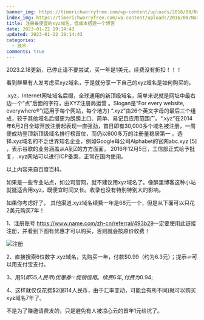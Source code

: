 ```yaml
---
banner_img: https://timerichworryfree.com/wp-content/uploads/2016/08/Name.com_.jpg
index_img: https://timerichworryfree.com/wp-content/uploads/2016/08/Name.com_.jpg
title: 注册最便宜的xyz域名，低成本搭建一个博客
date: 2023-01-22 19:14:43
updated: 2023-01-22 19:14:43
categories:
  - 技术
comments: true
---
```

2023.2.18更新，已停止请不要尝试，买一年是1美元，续费没有折扣！！！

看到群里有人发考虑买xyz域名，于是就分享一下自己的xyz域名是如何购买的。

.xyz，Internet网址域名后缀，全球通用的新顶级域名，简单来说就是网址中最右边一个“点”后面的字符，由XYZ注册局运营  。Slogan是“For every website, everywhere®”(适用于每个网站，每个地方) 
“.xyz”由26个英文字母的最后三个组成，较于其他域名后缀更为朗朗上口、简单、易记且应用范围广。“.xyz”在2014年6月2日全球开放注册起表现一直强劲，首日即有30,000多个域名被注册，一周便成功登顶新顶级域名排行榜首位，而仍以600多万的注册量稳居第一 。选择.xyz域名的不乏世界知名企业，例如Google母公司Alphabet的官网abc.xyz \[5]  ，表示谷歌的业务涵盖从A到Z的方方面面。
2016年12月5日，工信部正式给予批复，.xyz网站可以进行ICP备案，正常在国内使用。

以上内容来自百度百科。

如果是一些专业站点，如公司官网，就不建议用xyz域名了。像醉里博客这种小站就挺适合用xyz，既便宜时间又长。收录也没有特别特别大的影响。

如果你考虑好了， 其他渠道.xyz域名续费一年是68元一个，但是从下面可以只花2美元购买7年！

1、注册账号 <https://www.name.com/zh-cn/referral/493b29>一定要使用此链接注册，并看到下图有优惠才可以购买，否则就会按原价收费！

![注册](https://iweec.com/usr/uploads/2022/02/1472005427.png "注册")

2、直接搜索6位数字.xyz域名，先购买一年，付款$0.99（约为6.3元）；提示☞可以用支付宝支付。

3、用$5(即35人民币)优惠券☞促销信用。续费6年,付费为$0.94;

4、这样就仅仅花费$2(即14人民币，由于汇率变动，可能会有所不同)就可以购买xyz域名7年了。

不是为了赚邀请费发的，只是避免有人被凉心云的首年1元给坑了。